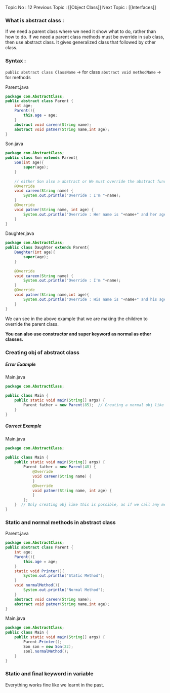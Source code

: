 Topic No : 12
Previous Topic : [[Object Class]]
Next Topic : [[Interfaces]]

### What is abstract class : 

If we need a parent class where we need it show what to do, rather than how to do.
If we need a parent class methods must be override in sub class, then use abstract class.
It gives generalized class that followed by other class.

### Syntax :

``public abstract class ClassName`` -> for class
``abstract void methodName`` -> for methods

Parent.java
```Java
package com.AbstractClass;  
public abstract class Parent {  
	int age;
	Parent(){
		this.age = age;
	}
    abstract void careen(String name);  
    abstract void patner(String name,int age); 
}
```

Son.java
```Java
package com.AbstractClass;  
public class Son extends Parent{  
	Son(int age){
		super(age);
	}
	
    // either Son also a abstract or We must override the abstract function in the subclass  
    @Override  
    void careen(String name) {  
		System.out.println("Override : I'm "+name);
    }  
    @Override  
    void patner(String name, int age) {  
        System.out.println("Override : Her name is "+name+" and her age is "+age);  
    }  
}
```

Daughter.java
```Java
package com.AbstractClass;  
public class Daughter extends Parent{  
	Daughter(int age){
		super(age);
	}
	
    @Override  
    void careen(String name) {  
		System.out.println("Override : I'm "+name);
    }  
    @Override  
    void patner(String name,int age){  
        System.out.println("Override : His name is "+name+" and his age is"+age);  
    }  
}
```
We can see in the above example that we are making the children to override the parent class.

**You can also use constructor and super keyword as normal as other classes.**

### Creating obj of abstract class

##### Error Example
Main.java 
```java
package com.AbstractClass;  

public class Main {  
    public static void main(String[] args) {  
        Parent father = new Parent(85);  // Creating a normal obj like other will definitly give you error
    }  
}
```

##### Correct Example 
Main.java
```Java
package com.AbstractClass;  
  
public class Main {  
    public static void main(String[] args) {  
        Parent father = new Parent(48) {  
            @Override  
            void careen(String name) {  
            }  
            @Override  
            void patner(String name, int age) {  
            }  
        };  
    }  // Only creating obj like this is possible, as if we call any methods it would give error, so we need to override.
}
```

### Static and normal methods in abstract class
Parent.java
```Java
package com.AbstractClass;
public abstract class Parent {
	int age;
	Parent(){
		this.age = age;
	}
	static void Printer(){
		System.out.println("Static Method");
	}
	void normalMethod(){
		System.out.println("Normal Method");
	}
    abstract void careen(String name);
    abstract void patner(String name,int age);
}
```

Main.java
```Java
package com.AbstractClass;   
public class Main {  
    public static void main(String[] args) {  
        Parent.Printer();  
        Son son = new Son(22);
        sonl.normalMethod();
    }
}
```

### Static and final keyword in variable

Everything works fine like we learnt in the past.